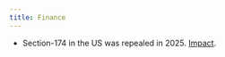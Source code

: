 ```yaml
---
title: Finance
---
```


* Section-174 in the US was repealed in 2025. [Impact](https://www.linkedin.com/posts/wdaher_section-174-is-no-more-what-changed-and-activity-7348381511315861507--Ix-/).